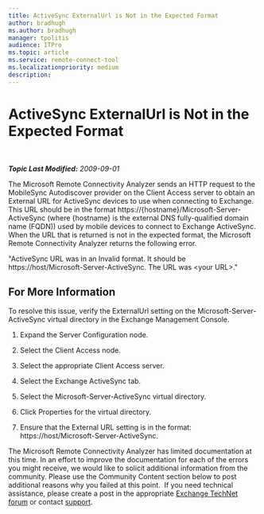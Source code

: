 ```yaml
---
title: ActiveSync ExternalUrl is Not in the Expected Format
author: bradhugh
ms.author: bradhugh
manager: tpolitis
audience: ITPro 
ms.topic: article 
ms.service: remote-connect-tool
ms.localizationpriority: medium
description: 
---
```


<div data-xmlns="https://www.w3.org/1999/xhtml">

<div class="topic" data-xmlns="https://www.w3.org/1999/xhtml" data-msxsl="urn:schemas-microsoft-com:xslt" data-cs="https://msdn.microsoft.com/">

<div data-asp="https://msdn2.microsoft.com/asp">

# ActiveSync ExternalUrl is Not in the Expected Format

</div>

<div id="mainSection">

<div id="mainBody">

<span> </span>

_**Topic Last Modified:** 2009-09-01_

The Microsoft Remote Connectivity Analyzer sends an HTTP request to the MobileSync Autodiscover provider on the Client Access server to obtain an External URL for ActiveSync devices to use when connecting to Exchange. This URL should be in the format https://{hostname}/Microsoft-Server-ActiveSync (where {hostname} is the external DNS fully-qualified domain name (FQDN)) used by mobile devices to connect to Exchange ActiveSync. When the URL that is returned is not in the expected format, the Microsoft Remote Connectivity Analyzer returns the following error.

"ActiveSync URL was in an Invalid format. It should be https://host/Microsoft-Server-ActiveSync. The URL was \<your URL\>."

<div>

## For More Information

To resolve this issue, verify the ExternalUrl setting on the Microsoft-Server-ActiveSync virtual directory in the Exchange Management Console.

1.  Expand the Server Configuration node.

2.  Select the Client Access node.

3.  Select the appropriate Client Access server.

4.  Select the Exchange ActiveSync tab.

5.  Select the Microsoft-Server-ActiveSync virtual directory.

6.  Click Properties for the virtual directory.

7.  Ensure that the External URL setting is in the format: https://host/Microsoft-Server-ActiveSync.

The Microsoft Remote Connectivity Analyzer has limited documentation at this time. In an effort to improve the documentation for each of the errors you might receive, we would like to solicit additional information from the community. Please use the Community Content section below to post additional reasons why you failed at this point.  If you need technical assistance, please create a post in the appropriate [Exchange TechNet forum](https://go.microsoft.com/fwlink/?linkid=73420) or contact [support](https://go.microsoft.com/fwlink/?linkid=8158).

</div>

</div>

<span> </span>

</div>

</div>

</div>

